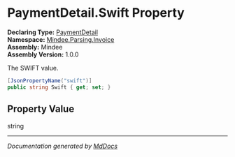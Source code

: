 ﻿<!--  
  <auto-generated>   
    The contents of this file were generated by a tool.  
    Changes to this file may be list if the file is regenerated  
  </auto-generated>   
-->

# PaymentDetail.Swift Property

**Declaring Type:** [PaymentDetail](../index.md)  
**Namespace:** [Mindee.Parsing.Invoice](../../index.md)  
**Assembly:** Mindee  
**Assembly Version:** 1.0.0

The SWIFT value.

```csharp
[JsonPropertyName("swift")]
public string Swift { get; set; }
```

## Property Value

string

___

*Documentation generated by [MdDocs](https://github.com/ap0llo/mddocs)*
